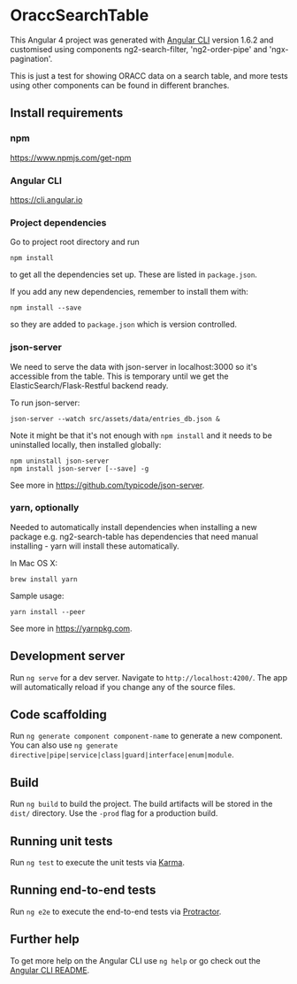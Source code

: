 # OraccSearchTable

This Angular 4 project was generated with [Angular CLI](https://github.com/angular/angular-cli) version 1.6.2 and customised using components ng2-search-filter, 'ng2-order-pipe' and 'ngx-pagination'.

This is just a test for showing ORACC data on a search table, and more tests using other components can be found in different branches.

## Install requirements

### npm

https://www.npmjs.com/get-npm

### Angular CLI

https://cli.angular.io

### Project dependencies

Go to project root directory and run

```
npm install
```

to get all the dependencies set up. These are listed in `package.json`.

If you add any new dependencies, remember to install them with:

```
npm install --save
```

so they are added to `package.json` which is version controlled.

### json-server

We need to serve the data with json-server in localhost:3000 so it's accessible from the table.
This is temporary until we get the ElasticSearch/Flask-Restful backend ready.

To run json-server:
```
json-server --watch src/assets/data/entries_db.json &
```

Note it might be that it's not enough with `npm install` and it needs to be uninstalled locally, then installed globally:

```
npm uninstall json-server
npm install json-server [--save] -g
```

See more in https://github.com/typicode/json-server.

### yarn, optionally

Needed to automatically install dependencies when installing a new package e.g. ng2-search-table has dependencies that need manual installing - yarn will install these automatically.

In Mac OS X:

```
brew install yarn
```

Sample usage:

```
yarn install --peer
```

See more in https://yarnpkg.com.

## Development server

Run `ng serve` for a dev server. Navigate to `http://localhost:4200/`. The app will automatically reload if you change any of the source files.

## Code scaffolding

Run `ng generate component component-name` to generate a new component. You can also use `ng generate directive|pipe|service|class|guard|interface|enum|module`.

## Build

Run `ng build` to build the project. The build artifacts will be stored in the `dist/` directory. Use the `-prod` flag for a production build.

## Running unit tests

Run `ng test` to execute the unit tests via [Karma](https://karma-runner.github.io).

## Running end-to-end tests

Run `ng e2e` to execute the end-to-end tests via [Protractor](http://www.protractortest.org/).

## Further help

To get more help on the Angular CLI use `ng help` or go check out the [Angular CLI README](https://github.com/angular/angular-cli/blob/master/README.md).
